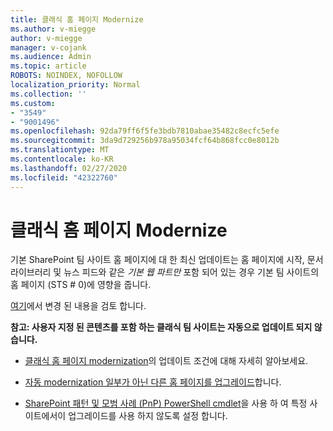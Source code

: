 ```yaml
---
title: 클래식 홈 페이지 Modernize
ms.author: v-miegge
author: v-miegge
manager: v-cojank
ms.audience: Admin
ms.topic: article
ROBOTS: NOINDEX, NOFOLLOW
localization_priority: Normal
ms.collection: ''
ms.custom:
- "3549"
- "9001496"
ms.openlocfilehash: 92da79ff6f5fe3bdb7810abae35482c8ecfc5efe
ms.sourcegitcommit: 3da9d729256b978a95034fcf64b868fcc0e8012b
ms.translationtype: MT
ms.contentlocale: ko-KR
ms.lasthandoff: 02/27/2020
ms.locfileid: "42322760"
---
```

# <a name="modernize-the-classic-home-page"></a>클래식 홈 페이지 Modernize

기본 SharePoint 팀 사이트 홈 페이지에 대 한 최신 업데이트는 홈 페이지에 시작, 문서 라이브러리 및 뉴스 피드와 같은 *기본 웹 파트만* 포함 되어 있는 경우 기본 팀 사이트의 홈 페이지 (STS # 0)에 영향을 줍니다.

[여기](https://docs.microsoft.com/en-us/sharepoint/sharepointonline/media/homepage-upgrade-gif.gif)에서 변경 된 내용을 검토 합니다. 

**참고: 사용자 지정 된 콘텐츠를 포함 하는 클래식 팀 사이트는 자동으로 업데이트 되지 않습니다.**

* [클래식 홈 페이지 modernization](https://docs.microsoft.com/sharepoint/disable-auto-modernization-classic-home-pages#why-update-classic-team-site-home-pages-to-modern)의 업데이트 조건에 대해 자세히 알아보세요.

* [자동 modernization 일부가 아닌 다른 홈 페이지를 업그레이드](https://docs.microsoft.com/sharepoint/dev/transform/modernize-userinterface-site-pages)합니다.

* [SharePoint 패턴 및 모범 사례 (PnP) PowerShell cmdlet](https://docs.microsoft.com/powershell/sharepoint/sharepoint-pnp/sharepoint-pnp-cmdlets)을 사용 하 여 특정 사이트에서이 업그레이드를 사용 하지 않도록 설정 합니다.
